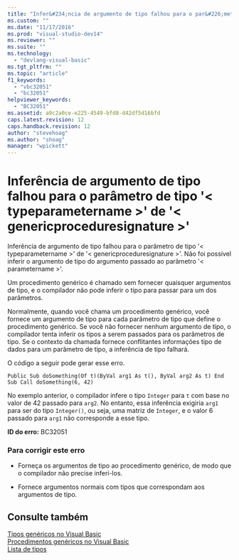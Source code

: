 ```yaml
---
title: "Infer&#234;ncia de argumento de tipo falhou para o par&#226;metro de tipo &#39;&lt; typeparametername &gt;&#39; de &#39;&lt; genericproceduresignature &gt;&#39; | Microsoft Docs"
ms.custom: ""
ms.date: "11/17/2016"
ms.prod: "visual-studio-dev14"
ms.reviewer: ""
ms.suite: ""
ms.technology: 
  - "devlang-visual-basic"
ms.tgt_pltfrm: ""
ms.topic: "article"
f1_keywords: 
  - "vbc32051"
  - "bc32051"
helpviewer_keywords: 
  - "BC32051"
ms.assetid: a9c2a0ce-e225-4549-bfd8-d42df5d16bfd
caps.latest.revision: 12
caps.handback.revision: 12
author: "stevehoag"
ms.author: "shoag"
manager: "wpickett"
---
```

# Infer&#234;ncia de argumento de tipo falhou para o par&#226;metro de tipo &#39;&lt; typeparametername &gt;&#39; de &#39;&lt; genericproceduresignature &gt;&#39;
Inferência de argumento de tipo falhou para o parâmetro de tipo '\< typeparametername \>' de '\< genericproceduresignature \>'. Não foi possível inferir o argumento de tipo do argumento passado ao parâmetro '\< parametername \>'.  
  
 Um procedimento genérico é chamado sem fornecer quaisquer argumentos de tipo, e o compilador não pode inferir o tipo para passar para um dos parâmetros.  
  
 Normalmente, quando você chama um procedimento genérico, você fornece um argumento de tipo para cada parâmetro de tipo que define o procedimento genérico. Se você não fornecer nenhum argumento de tipo, o compilador tenta inferir os tipos a serem passados para os parâmetros de tipo. Se o contexto da chamada fornece conflitantes informações tipo de dados para um parâmetro de tipo, a inferência de tipo falhará.  
  
 O código a seguir pode gerar esse erro.  
  
```  
Public Sub doSomething(Of t)(ByVal arg1 As t(), ByVal arg2 As t) End Sub Call doSomething(6, 42)  
```  
  
 No exemplo anterior, o compilador infere o tipo `Integer` para `t` com base no valor de 42 passado para `arg2`. No entanto, essa inferência exigiria `arg1` para ser do tipo `Integer()`, ou seja, uma matriz de `Integer`, e o valor 6 passado para `arg1` não corresponde a esse tipo.  
  
 **ID do erro:** BC32051  
  
### Para corrigir este erro  
  
-   Forneça os argumentos de tipo ao procedimento genérico, de modo que o compilador não precise inferi\-los.  
  
-   Fornece argumentos normais com tipos que correspondam aos argumentos de tipo.  
  
## Consulte também  
 [Tipos genéricos no Visual Basic](../../visual-basic/programming-guide/language-features/data-types/generic-types.md)   
 [Procedimentos genéricos no Visual Basic](../../visual-basic/programming-guide/language-features/data-types/generic-procedures.md)   
 [Lista de tipos](../../visual-basic/language-reference/statements/type-list.md)